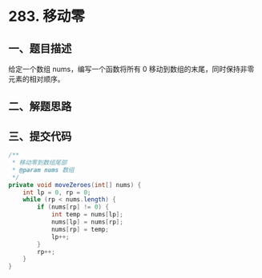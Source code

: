 # 283. 移动零

## 一、题目描述

给定一个数组 nums，编写一个函数将所有 0 移动到数组的末尾，同时保持非零元素的相对顺序。

## 二、解题思路


## 三、提交代码

```java
/**
 * 移动零到数组尾部
 * @param nums 数组
 */
private void moveZeroes(int[] nums) {
    int lp = 0, rp = 0;
    while (rp < nums.length) {
        if (nums[rp] != 0) {
            int temp = nums[lp];
            nums[lp] = nums[rp];
            nums[rp] = temp;
            lp++;
        }
        rp++;
    }
}
```